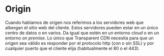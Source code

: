 # Origin

Cuando hablamos de origen nos referimos a los servidores web que albergan el sitio web del cliente. Estos servidores pueden estar en un único centro de datos o en varios. Da igual que estén en un entorno _cloud_ o en un entorno _on premise._ Lo único que Transparent CDN necesita para que un origen sea válido es responder por el protocolo http (con o sin SSL) y por cualquier puerto que el cliente elija (habitualmente el 80 o el 443).

